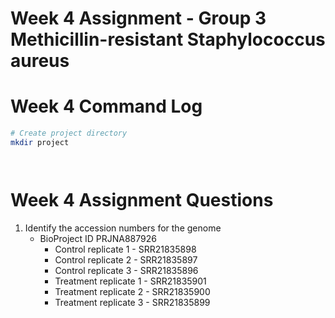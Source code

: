 # Week 4 Assignment - Group 3 Methicillin-resistant Staphylococcus aureus

# Week 4 Command Log

```bash
# Create project directory
mkdir project




```
# Week 4 Assignment Questions

1. Identify the accession numbers for the genome
   * BioProject ID PRJNA887926
      * Control replicate 1 - SRR21835898
      * Control replicate 2 - SRR21835897
      * Control replicate 3 - SRR21835896
      * Treatment replicate 1 - SRR21835901	
      * Treatment replicate 2 - SRR21835900
      * Treatment replicate 3 - SRR21835899

